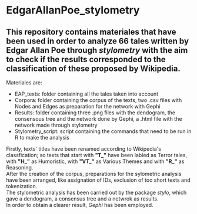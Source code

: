 # EdgarAllanPoe_stylometry
## This repository contains materiales that have been used in order to analyze 66 tales written by Edgar Allan Poe through *stylometry* with the aim to check if the results corresponded to the classification of these proposed by Wikipedia.  
  
Materiales are:  
- EAP_texts: folder containing all the tales taken into account  
- Corpora: folder containing the corpus of the texts, two .csv files with Nodes and Edges as preparation for the network with Gephi  
- Results: folder containing three .png files with the dendogram, the consensous tree and the network done by Gephi, a .html file with the network made through stylometry  
- Stylometry_script: script containing the commands that need to be run in R to make the analysis  
  
Firstly, texts' titles have been renamed according to Wikipedia's classfication; so texts that start with **"T_"** have been labled as Terror tales, with **"H_"** as Humoristic, with **"VT_"** as Various Themes and with **"R_"** as Reasoning.  
After the creation of the corpus, preparations for the sylometric analysis have been arranged, like assignation of IDs, exclusion of too short texts and tokenization.  
The stylometric analysis has been carried out by the package *stylo*, which gave a dendogram, a consensus tree and a netwrok as results.  
In order to obtain a clearer result, *Gephi* has been employed.

